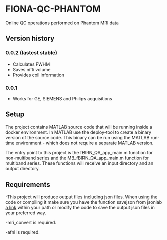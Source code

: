 # FIONA-QC-PHANTOM
Online QC operations performed on Phantom MRI data

## Version history

### 0.0.2 (lastest stable)

- Calculates FWHM
- Saves nifti volume
- Provides coil information

### 0.0.1

- Works for GE, SIEMENS and Philips acquisitions

## Setup

The project contains MATLAB source code that will be running inside a docker environment. In MATLAB use the deploy-tool to create a binary version of the source code. This binary can be run using the MATLAB run-time environment - which does not require a separate MATLAB version.

The entry point to this project is the fBIRN_QA_app_main.m function for non-multiband series and the MB_fBIRN_QA_app_main.m function for multiband series. These functions will receive an input directory and an output directory.

## Requirements

-This project will produce output files including json files. When using the code or compiling it make sure you have the function savejson from jsonlab [a link](https://www.mathworks.com/matlabcentral/fileexchange/33381-jsonlab--a-toolbox-to-encode-decode-json-files) within your path or modify the code to save the output json files in your preferred way.

-mri_convert is required.

-afni is required.
